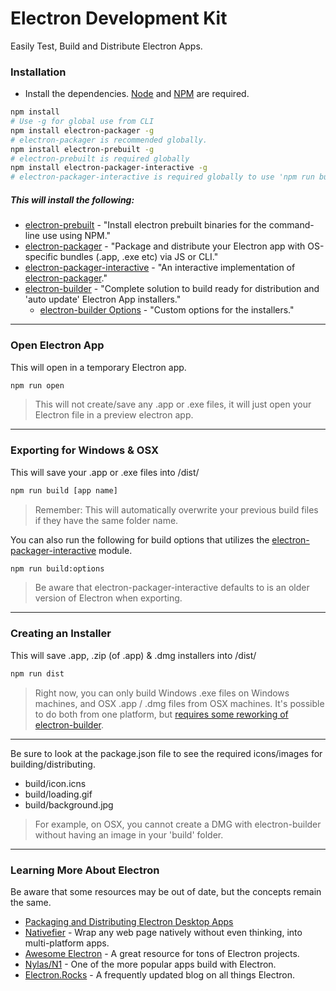 # Electron Development Kit

Easily Test, Build and Distribute Electron Apps.

### Installation
- Install the dependencies.
[Node](https://nodejs.org/en/) and [NPM](https://www.npmjs.com/) are required.

```sh
npm install
# Use -g for global use from CLI
npm install electron-packager -g
# electron-packager is recommended globally.
npm install electron-prebuilt -g
# electron-prebuilt is required globally
npm install electron-packager-interactive -g
# electron-packager-interactive is required globally to use 'npm run build:options'
```

##### This will install the following:
- [electron-prebuilt](https://www.npmjs.com/package/electron-prebuilt) - "Install electron prebuilt binaries for the command-line use using NPM."
- [electron-packager](https://www.npmjs.com/package/electron-packager) - "Package and distribute your Electron app with OS-specific bundles (.app, .exe etc) via JS or CLI."
- [electron-packager-interactive](https://github.com/Urucas/electron-packager-interactive) - "An interactive implementation of [electron-packager](https://www.npmjs.com/package/electron-packager)."
- [electron-builder](https://www.npmjs.com/package/electron-builder) - "Complete solution to build ready for distribution and 'auto update' Electron App installers."
  - [electron-builder Options](https://github.com/electron-userland/electron-builder/wiki/Options) - "Custom options for the installers."

---

### Open Electron App
This will open in a temporary Electron app.

```sh
npm run open
```

> This will not create/save any .app or .exe files, it will just open your Electron file in a preview electron app.

---
### Exporting for Windows & OSX
This will save your .app or .exe files into /dist/

```sh
npm run build [app name]
```

> Remember: This will automatically overwrite your previous build files if they have the same folder name.

You can also run the following for build options that utilizes the [electron-packager-interactive](https://github.com/electron-userland/electron-packager) module.

```sh
npm run build:options
```

> Be aware that electron-packager-interactive defaults to is an older version of Electron when exporting.


---
### Creating an Installer
This will save .app, .zip (of .app) & .dmg installers into /dist/

```sh
npm run dist
```

> Right now, you can only build Windows .exe files on Windows machines, and OSX .app / .dmg files from OSX machines. It's possible to do both from one platform, but [requires some reworking of electron-builder](https://discuss.atom.io/t/creating-windows-installer-on-mac/22004/4).

---

Be sure to look at the package.json file to see the required icons/images for building/distributing.
* build/icon.icns
* build/loading.gif
* build/background.jpg

> For example, on OSX, you cannot create a DMG with electron-builder without having an image in your 'build' folder.

---

### Learning More About Electron
Be aware that some resources may be out of date, but the concepts remain the same.
* [Packaging and Distributing Electron Desktop Apps](https://www.youtube.com/watch?v=dz5SnmBzBXc)
* [Nativefier](https://github.com/jiahaog/nativefier) - Wrap any web page natively without even thinking, into multi-platform apps.
* [Awesome Electron](https://github.com/sindresorhus/awesome-electron) - A great resource for tons of Electron projects.
* [Nylas/N1](https://github.com/nylas/n1) - One of the more popular apps build with Electron.
* [Electron.Rocks](http://electron.rocks) - A frequently updated blog on all things Electron.
